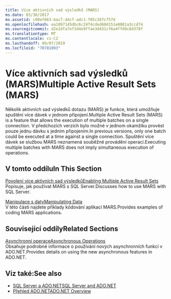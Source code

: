 ```yaml
---
title: Více aktivních sad výsledků (MARS)
ms.date: 03/30/2017
ms.assetid: c90ef863-bac7-44cf-adc1-f05c36fcf57d
ms.openlocfilehash: ea1097145dbc6c24f4cded60d151e8081a3ccd74
ms.sourcegitcommit: d2e1dfa7ef2d4e9ffae3d431cf6a4ffd9c8d378f
ms.translationtype: MT
ms.contentlocale: cs-CZ
ms.lasthandoff: 09/07/2019
ms.locfileid: "70781093"
---
```

# <a name="multiple-active-result-sets-mars"></a><span data-ttu-id="d2450-102">Více aktivních sad výsledků (MARS)</span><span class="sxs-lookup"><span data-stu-id="d2450-102">Multiple Active Result Sets (MARS)</span></span>
<span data-ttu-id="d2450-103">Několik aktivních sad výsledků dotazu (MARS) je funkce, která umožňuje spuštění více dávek v jednom připojení.</span><span class="sxs-lookup"><span data-stu-id="d2450-103">Multiple Active Result Sets (MARS) is a feature that allows the execution of multiple batches on a single connection.</span></span> <span data-ttu-id="d2450-104">V předchozích verzích bylo možné v jednom okamžiku provést pouze jednu dávku s jedním připojením.</span><span class="sxs-lookup"><span data-stu-id="d2450-104">In previous versions, only one batch could be executed at a time against a single connection.</span></span> <span data-ttu-id="d2450-105">Spuštění více dávek se službou MARS neznamená souběžné provádění operací.</span><span class="sxs-lookup"><span data-stu-id="d2450-105">Executing multiple batches with MARS does not imply simultaneous execution of operations.</span></span>  
  
## <a name="in-this-section"></a><span data-ttu-id="d2450-106">V tomto oddílu</span><span class="sxs-lookup"><span data-stu-id="d2450-106">In This Section</span></span>  
 [<span data-ttu-id="d2450-107">Povolení více aktivních sad výsledků</span><span class="sxs-lookup"><span data-stu-id="d2450-107">Enabling Multiple Active Result Sets</span></span>](enabling-multiple-active-result-sets.md)  
 <span data-ttu-id="d2450-108">Popisuje, jak používat MARS s SQL Server.</span><span class="sxs-lookup"><span data-stu-id="d2450-108">Discusses how to use MARS with SQL Server.</span></span>  
  
 [<span data-ttu-id="d2450-109">Manipulace s daty</span><span class="sxs-lookup"><span data-stu-id="d2450-109">Manipulating Data</span></span>](manipulating-data.md)  
 <span data-ttu-id="d2450-110">V této části najdete příklady kódování aplikací MARS.</span><span class="sxs-lookup"><span data-stu-id="d2450-110">Provides examples of coding MARS applications.</span></span>  
  
## <a name="related-sections"></a><span data-ttu-id="d2450-111">Související oddíly</span><span class="sxs-lookup"><span data-stu-id="d2450-111">Related Sections</span></span>  
 [<span data-ttu-id="d2450-112">Asynchronní operace</span><span class="sxs-lookup"><span data-stu-id="d2450-112">Asynchronous Operations</span></span>](asynchronous-operations.md)  
 <span data-ttu-id="d2450-113">Obsahuje podrobné informace o používání nových asynchronních funkcí v ADO.NET.</span><span class="sxs-lookup"><span data-stu-id="d2450-113">Provides details on using the new asynchronous features in ADO.NET.</span></span>  
  
## <a name="see-also"></a><span data-ttu-id="d2450-114">Viz také:</span><span class="sxs-lookup"><span data-stu-id="d2450-114">See also</span></span>

- [<span data-ttu-id="d2450-115">SQL Server a ADO.NET</span><span class="sxs-lookup"><span data-stu-id="d2450-115">SQL Server and ADO.NET</span></span>](index.md)
- [<span data-ttu-id="d2450-116">Přehled ADO.NET</span><span class="sxs-lookup"><span data-stu-id="d2450-116">ADO.NET Overview</span></span>](../ado-net-overview.md)
